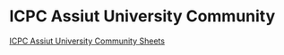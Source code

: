 # ICPC Assiut University Community
[ICPC Assiut University Community Sheets](https://codeforces.com/group/MWSDmqGsZm/contests)